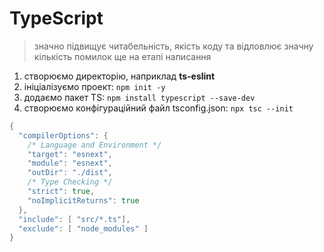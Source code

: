 # TypeScript

> значно підвищує читабельність, якість коду та відловлює значну кількість помилок ще на етапі написання

1. створюємо директорію, наприклад **ts-eslint**
2. ініціалізуємо проект: ``npm init -y``
3. додаємо пакет TS: ``npm install typescript --save-dev``
4. створюємо конфігураційний файл tsconfig.json: ``npx tsc --init``

```go
{
  "compilerOptions": {
    /* Language and Environment */
    "target": "esnext",
    "module": "esnext",
    "outDir": "./dist",
    /* Type Checking */
    "strict": true,
    "noImplicitReturns": true
  },
  "include": [ "src/*.ts"],
  "exclude": [ "node_modules" ]
}
```







